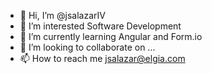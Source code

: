 - 👋 Hi, I’m @jsalazarIV
- 👀 I’m interested Software Development 
- 🌱 I’m currently learning Angular and Form.io
- 💞️ I’m looking to collaborate on ...
- 📫 How to reach me jsalazar@elgia.com

<!---
jsalazarIV/jsalazarIV is a ✨ special ✨ repository because its `README.md` (this file) appears on your GitHub profile.
You can click the Preview link to take a look at your changes.
--->
